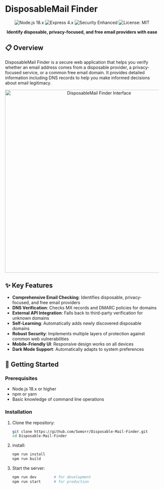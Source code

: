 # DisposableMail Finder

<div align="center">
  <img src="https://img.shields.io/badge/Node.js-18.x-green" alt="Node.js 18.x">
  <img src="https://img.shields.io/badge/Express-4.x-blue" alt="Express 4.x">
  <img src="https://img.shields.io/badge/Security-Enhanced-orange" alt="Security Enhanced">
  <img src="https://img.shields.io/badge/License-MIT-yellow" alt="License: MIT">
</div>

<p align="center">
  <strong>Identify disposable, privacy-focused, and free email providers with ease</strong>
</p>

## 📋 Overview

DisposableMail Finder is a secure web application that helps you verify whether an email address comes from a disposable provider, a privacy-focused service, or a common free email domain. It provides detailed information including DNS records to help you make informed decisions about email legitimacy.

<div align="center">
  <img src="docs/screenshot.png" alt="DisposableMail Finder Interface" width="600">
</div>

## ✨ Key Features

- **Comprehensive Email Checking**: Identifies disposable, privacy-focused, and free email providers
- **DNS Verification**: Checks MX records and DMARC policies for domains
- **External API Integration**: Falls back to third-party verification for unknown domains
- **Self-Learning**: Automatically adds newly discovered disposable domains
- **Robust Security**: Implements multiple layers of protection against common web vulnerabilities
- **Mobile-Friendly UI**: Responsive design works on all devices
- **Dark Mode Support**: Automatically adapts to system preferences

## 🚀 Getting Started

### Prerequisites

- Node.js 18.x or higher
- npm or yarn
- Basic knowledge of command line operations

### Installation

1. Clone the repository:
   ```bash
   git clone https://github.com/Somorr/Disposable-Mail-Finder.git
   cd Disposable-Mail-Finder
   ```
2. install:
   ``` bash 
   npm run install
   npm run build
   ```
3. Start the server:
   ```bash 
   npm run dev        # for development
   npm run start      # for production
   ```
